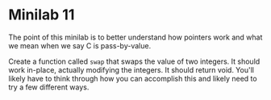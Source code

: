 # Minilab 11

The point of this minilab is to better understand
how pointers work and what we mean when we say C is
pass-by-value.

Create a function called `swap` that swaps the value of
two integers.  It should work in-place, actually modifying
the integers.  It should return void.  You'll likely
have to think through how you can accomplish this
and likely need to try a few different ways.

